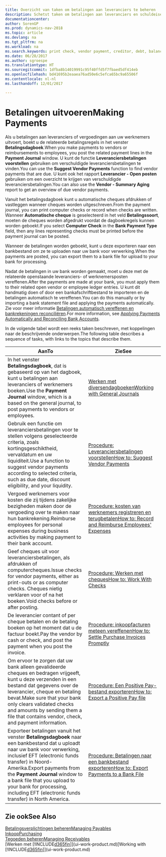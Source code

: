 ```yaml
---
title: Overzicht van taken om betalingen aan leveranciers te beheren
description: Schetst taken om betalingen aan leveranciers en schuldeisers te beheren, bijvoorbeeld het boeken van betalingsregels en het ophalen van een overzicht van het verschuldigde saldo.
documentationcenter: 
author: SorenGP
ms.prod: dynamics-nav-2018
ms.topic: article
ms.devlang: na
ms.tgt_pltfrm: na
ms.workload: na
ms.search.keywords: print check, vendor payment, creditor, debt, balance due, AP
ms.date: 06/28/2017
ms.author: sgroespe
ms.translationtype: HT
ms.sourcegitcommit: 1dfba8b14019991c95f40ffd5f7fbaed5df414eb
ms.openlocfilehash: bd41695b2eaaea76ad50e6c5efca65bc9a65506f
ms.contentlocale: nl-nl
ms.lasthandoff: 12/01/2017

---
```

# <a name="making-payments"></a><span data-ttu-id="72ae7-103">Betalingen uitvoeren</span><span class="sxs-lookup"><span data-stu-id="72ae7-103">Making Payments</span></span>
<span data-ttu-id="72ae7-104">Als u betalingen aan leveranciers of vergoedingen aan uw werknemers uitvoert, boekt u de relateerde betalingsregels in het venster **Betalingsdagboek**.</span><span class="sxs-lookup"><span data-stu-id="72ae7-104">When you make payments to vendors or reimbursements to employees, you post the related payment lines in the **Payment Journal** window.</span></span> <span data-ttu-id="72ae7-105">U kunt de functie **Leveranciersbetalingen voorstellen** gebruiken om verschuldigde leveranciersbetalingen te vinden.</span><span class="sxs-lookup"><span data-stu-id="72ae7-105">You can use the **Suggest Vendor Payments** function to find vendor payments that are due.</span></span> <span data-ttu-id="72ae7-106">U kunt ook het rapport **Leverancier - Open posten** gebruiken om een overzicht te krijgen van verschuldigde leveranciersbetalingen.</span><span class="sxs-lookup"><span data-stu-id="72ae7-106">You can also use the **Vendor - Summary Aging** report to get an overview of due vendor payments.</span></span>

<span data-ttu-id="72ae7-107">Vanuit het betalingsdagboek kunt u automatische cheques afdrukken of vastleggen wanneer cheques worden uitgeschreven.</span><span class="sxs-lookup"><span data-stu-id="72ae7-107">From the payment journal, you can print computer checks or record when checks are written.</span></span> <span data-ttu-id="72ae7-108">Wanneer **Automatische cheque** is geselecteerd in het veld **Betalingssoort**, moeten de cheques worden afgedrukt voordat de dagboekregels kunnen worden geboekt.</span><span class="sxs-lookup"><span data-stu-id="72ae7-108">If you select **Computer Check** in the **Bank Payment Type** field, then any lines representing checks must be printed before the payment journal can be posted.</span></span>

<span data-ttu-id="72ae7-109">Wanneer de betalingen worden geboekt, kunt u deze exporteren naar een bankbestand om ze te uploaden naar uw bank voor verwerking.</span><span class="sxs-lookup"><span data-stu-id="72ae7-109">When the payments are posted, you can export them to a bank file for upload to your bank for processing.</span></span>

<span data-ttu-id="72ae7-110">Nadat de betalingen in uw bank worden gemaakt, moet u deze met de relateerde openstaande leveranciers- of werknemersposten vereffenen.</span><span class="sxs-lookup"><span data-stu-id="72ae7-110">After the payments are made at your bank, you must apply them to their related open vendor or employee ledger entries.</span></span> <span data-ttu-id="72ae7-111">U kunt dit handmatig doen of door een bankafschriftbestand te importeren en de betalingen automatisch te vereffenen.</span><span class="sxs-lookup"><span data-stu-id="72ae7-111">You can do this manually or by importing a bank statement file and applying the payments automatically.</span></span> <span data-ttu-id="72ae7-112">Zie voor meer informatie [Betalingen automatisch vereffenen en bankrekeningen reconciliëren](receivables-apply-payments-auto-reconcile-bank-accounts.md).</span><span class="sxs-lookup"><span data-stu-id="72ae7-112">For more information, see [Applying Payments Automatically and Reconciling Bank Accounts](receivables-apply-payments-auto-reconcile-bank-accounts.md).</span></span>

<span data-ttu-id="72ae7-113">In de volgende tabel wordt een reeks taken beschreven, met koppelingen naar de beschrijvende onderwerpen.</span><span class="sxs-lookup"><span data-stu-id="72ae7-113">The following table describes a sequence of tasks, with links to the topics that describe them.</span></span>

| <span data-ttu-id="72ae7-114">Aan</span><span class="sxs-lookup"><span data-stu-id="72ae7-114">To</span></span> | <span data-ttu-id="72ae7-115">Zie</span><span class="sxs-lookup"><span data-stu-id="72ae7-115">See</span></span> |
| --- | --- |
|<span data-ttu-id="72ae7-116">In het venster **Betalingsdagboek**, dat is gebaseerd op van het dagboek, kunt u betalingen aan leveranciers of werknemers boeken.</span><span class="sxs-lookup"><span data-stu-id="72ae7-116">Use the **Payment Journal** window, which is a based on the general journal, to post payments to vendors or employees.</span></span>|[<span data-ttu-id="72ae7-117">Werken met diversendagboeken</span><span class="sxs-lookup"><span data-stu-id="72ae7-117">Working with General Journals</span></span>](ui-work-general-journals.md)|
| <span data-ttu-id="72ae7-118">Gebruik een functie om leveranciersbetalingen voor te stellen volgens geselecteerde criteria, zoals kortingsgeschiktheid, vervaldatum en uw liquiditeit.</span><span class="sxs-lookup"><span data-stu-id="72ae7-118">Use a function to suggest vendor payments according to selected criteria, such as due date, discount eligibility, and your liquidity.</span></span> |[<span data-ttu-id="72ae7-119">Procedure: Leveranciersbetalingen voorstellen</span><span class="sxs-lookup"><span data-stu-id="72ae7-119">How to: Suggest Vendor Payments</span></span>](payables-how-suggest-vendor-payments.md) |
|<span data-ttu-id="72ae7-120">Vergoed werknemers voor kosten die zij tijdens zakelijke bezigheden maken door de vergoeding over te maken naar hun bankrekening.</span><span class="sxs-lookup"><span data-stu-id="72ae7-120">Reimburse employees for personal expenses during business activities by making payment to their bank account.</span></span>|[<span data-ttu-id="72ae7-121">Procedure: kosten van werknemers registreren en terugbetalen</span><span class="sxs-lookup"><span data-stu-id="72ae7-121">How to: Record and Reimburse Employees' Expenses</span></span>](finance-how-record-reimburse-employee-expenses.md)|
| <span data-ttu-id="72ae7-122">Geef cheques uit voor leveranciersbetalingen, als afdrukken of computercheques.</span><span class="sxs-lookup"><span data-stu-id="72ae7-122">Issue checks for vendor payments, either as print-outs or as computer checks.</span></span> <span data-ttu-id="72ae7-123">Cheques nietig verklaren voor of na het boeken.</span><span class="sxs-lookup"><span data-stu-id="72ae7-123">Void checks before or after posting.</span></span> |[<span data-ttu-id="72ae7-124">Procedure: Werken met cheques</span><span class="sxs-lookup"><span data-stu-id="72ae7-124">How to: Work With Checks</span></span>](payables-how-work-checks.md) |
| <span data-ttu-id="72ae7-125">De leverancier contant of per cheque betalen en de betaling boeken op het moment dat u de factuur boekt.</span><span class="sxs-lookup"><span data-stu-id="72ae7-125">Pay the vendor by cash or check, and post the payment when you post the invoice.</span></span> |[<span data-ttu-id="72ae7-126">Procedure: inkoopfacturen meteen vereffenen</span><span class="sxs-lookup"><span data-stu-id="72ae7-126">How to: Settle Purchase Invoices Promptly</span></span>](finance-how-to-settle-purchase-invoices-promptly.md) |
| <span data-ttu-id="72ae7-127">Om ervoor te zorgen dat uw bank alleen gevalideerde cheques en bedragen vrijgeeft, kunt u deze verzenden in een bestand dat gegevens over de leverancier, cheque en betaling bevat.</span><span class="sxs-lookup"><span data-stu-id="72ae7-127">Make sure that your bank only clears validated checks and amounts by sending them a file that contains vendor, check, and payment information.</span></span> |[<span data-ttu-id="72ae7-128">Procedure: Een Positive Pay-bestand exporteren</span><span class="sxs-lookup"><span data-stu-id="72ae7-128">How to: Export a Positive Pay file</span></span>](finance-how-positive-pay.md) |
|<span data-ttu-id="72ae7-129">Exporteer betalingen vanuit het venster **Betalingsdagboek** naar een bankbestand dat u uploadt naar uw bank voor verwerking, inclusief EFT (electronic funds transfer) in Noord-Amerika.</span><span class="sxs-lookup"><span data-stu-id="72ae7-129">Export payments from the **Payment Journal** window to a bank file that you upload to your bank for processing, including EFT (electronic funds transfer) in North America.</span></span> |[<span data-ttu-id="72ae7-130">Procedure: Betalingen naar een bankbestand exporteren</span><span class="sxs-lookup"><span data-stu-id="72ae7-130">How to: Export Payments to a Bank File</span></span>](payables-how-export-payments-bank-file.md)|  

## <a name="see-also"></a><span data-ttu-id="72ae7-131">Zie ook</span><span class="sxs-lookup"><span data-stu-id="72ae7-131">See Also</span></span>
[<span data-ttu-id="72ae7-132">Betalingsverplichtingen beheren</span><span class="sxs-lookup"><span data-stu-id="72ae7-132">Managing Payables</span></span>](payables-manage-payables.md)  
[<span data-ttu-id="72ae7-133">Inkoop</span><span class="sxs-lookup"><span data-stu-id="72ae7-133">Purchasing</span></span>](purchasing-manage-purchasing.md)  
[<span data-ttu-id="72ae7-134">Tegoeden beheren</span><span class="sxs-lookup"><span data-stu-id="72ae7-134">Managing Receivables</span></span>](receivables-manage-receivables.md)  
<span data-ttu-id="72ae7-135">[Werken met [!INCLUDE[d365fin](includes/d365fin_md.md)]](ui-work-product.md)</span><span class="sxs-lookup"><span data-stu-id="72ae7-135">[Working with [!INCLUDE[d365fin](includes/d365fin_md.md)]](ui-work-product.md)</span></span>  

